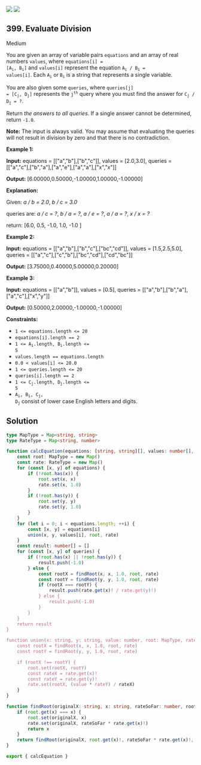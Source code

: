 [![](https://img.shields.io/github/stars/LeetCode-Top-Interview-150/LeetCode-Top-Interview-150?label=Stars&style=flat-square)](https://github.com/LeetCode-Top-Interview-150/LeetCode-Top-Interview-150)
[![](https://img.shields.io/github/forks/LeetCode-Top-Interview-150/LeetCode-Top-Interview-150?label=Fork%20me%20on%20GitHub%20&style=flat-square)](https://github.com/LeetCode-Top-Interview-150/LeetCode-Top-Interview-150/fork)

## 399\. Evaluate Division

Medium

You are given an array of variable pairs `equations` and an array of real numbers `values`, where <code>equations[i] = [A<sub>i</sub>, B<sub>i</sub>]</code> and `values[i]` represent the equation <code>A<sub>i</sub> / B<sub>i</sub> = values[i]</code>. Each <code>A<sub>i</sub></code> or <code>B<sub>i</sub></code> is a string that represents a single variable.

You are also given some `queries`, where <code>queries[j] = [C<sub>j</sub>, D<sub>j</sub>]</code> represents the <code>j<sup>th</sup></code> query where you must find the answer for <code>C<sub>j</sub> / D<sub>j</sub> = ?</code>.

Return _the answers to all queries_. If a single answer cannot be determined, return `-1.0`.

**Note:** The input is always valid. You may assume that evaluating the queries will not result in division by zero and that there is no contradiction.

**Example 1:**

**Input:** equations = \[\["a","b"],["b","c"]], values = [2.0,3.0], queries = \[\["a","c"],["b","a"],["a","e"],["a","a"],["x","x"]]

**Output:** [6.00000,0.50000,-1.00000,1.00000,-1.00000]

**Explanation:**

Given: _a / b = 2.0_, _b / c = 3.0_

queries are: _a / c = ?_, _b / a = ?_, _a / e = ?_, _a / a = ?_, _x / x = ?_

return: [6.0, 0.5, -1.0, 1.0, -1.0 ]

**Example 2:**

**Input:** equations = \[\["a","b"],["b","c"],["bc","cd"]], values = [1.5,2.5,5.0], queries = \[\["a","c"],["c","b"],["bc","cd"],["cd","bc"]]

**Output:** [3.75000,0.40000,5.00000,0.20000]

**Example 3:**

**Input:** equations = \[\["a","b"]], values = [0.5], queries = \[\["a","b"],["b","a"],["a","c"],["x","y"]]

**Output:** [0.50000,2.00000,-1.00000,-1.00000]

**Constraints:**

*   `1 <= equations.length <= 20`
*   `equations[i].length == 2`
*   <code>1 <= A<sub>i</sub>.length, B<sub>i</sub>.length <= 5</code>
*   `values.length == equations.length`
*   `0.0 < values[i] <= 20.0`
*   `1 <= queries.length <= 20`
*   `queries[i].length == 2`
*   <code>1 <= C<sub>j</sub>.length, D<sub>j</sub>.length <= 5</code>
*   <code>A<sub>i</sub>, B<sub>i</sub>, C<sub>j</sub>, D<sub>j</sub></code> consist of lower case English letters and digits.

## Solution

```typescript
type MapType = Map<string, string>
type RateType = Map<string, number>

function calcEquation(equations: [string, string][], values: number[], queries: [string, string][]): number[] {
    const root: MapType = new Map()
    const rate: RateType = new Map()
    for (const [x, y] of equations) {
        if (!root.has(x)) {
            root.set(x, x)
            rate.set(x, 1.0)
        }
        if (!root.has(y)) {
            root.set(y, y)
            rate.set(y, 1.0)
        }
    }
    for (let i = 0; i < equations.length; ++i) {
        const [x, y] = equations[i]
        union(x, y, values[i], root, rate)
    }
    const result: number[] = []
    for (const [x, y] of queries) {
        if (!root.has(x) || !root.has(y)) {
            result.push(-1.0)
        } else {
            const rootX = findRoot(x, x, 1.0, root, rate)
            const rootY = findRoot(y, y, 1.0, root, rate)
            if (rootX === rootY) {
                result.push(rate.get(x)! / rate.get(y)!)
            } else {
                result.push(-1.0)
            }
        }
    }
    return result
}

function union(x: string, y: string, value: number, root: MapType, rate: RateType): void {
    const rootX = findRoot(x, x, 1.0, root, rate)
    const rootY = findRoot(y, y, 1.0, root, rate)

    if (rootX !== rootY) {
        root.set(rootX, rootY)
        const rateX = rate.get(x)!
        const rateY = rate.get(y)!
        rate.set(rootX, (value * rateY) / rateX)
    }
}

function findRoot(originalX: string, x: string, rateSoFar: number, root: MapType, rate: RateType): string {
    if (root.get(x) === x) {
        root.set(originalX, x)
        rate.set(originalX, rateSoFar * rate.get(x)!)
        return x
    }
    return findRoot(originalX, root.get(x)!, rateSoFar * rate.get(x)!, root, rate)
}

export { calcEquation }
```
